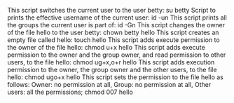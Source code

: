 This script switches the current user to the user betty: su betty
Script to prints the effective username of the current user: id -un
This script prints all the groups the current user is part of: id -Gn
This script changes the owner of the file hello to the user betty: chown betty hello 
This script creates an empty file called hello: touch hello
This script adds execute permission to the owner of the file hello: chmod u+x hello
This script adds execute permission to the owner and the group owner, and read permission to other users, to the file hello: chmod ug+x,o+r hello
This script adds execution permission to the owner, the group owner and the other users, to the file hello: chmod ugo+x hello
This script sets the permission to the file hello as follows:
Owner: no permission at all, Group: no permission at all, Other users: all the permissions; chmod 007 hello

